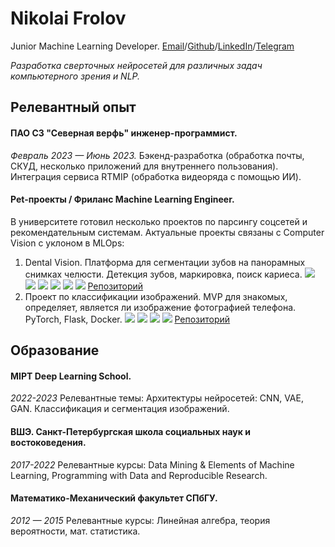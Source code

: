 # Nikolai Frolov
Junior Machine Learning Developer. 
[Email](cabaljer@gmail.com)/[Github](https://github.com/Votun)/[LinkedIn](https://www.linkedin.com/)/[Telegram](https://t.me/cabaljer)

*Разработка сверточных нейросетей для различных задач компьютерного зрения и NLP.* 

## Релевантный опыт
#### ПАО СЗ "Северная верфь" инженер-программист.
*Февраль 2023 — Июнь 2023.*
Бэкенд-разработка (обработка почты, СКУД, несколько приложений для внутреннего пользования). Интеграция сервиса RTMIP (обработка видеоряда с помощью ИИ). 
#### Pet-проекты / Фриланс Machine Learning Engineer. 
В университете готовил несколько проектов по парсингу соцсетей и рекомендательным системам. Актуальные проекты связаны с Computer Vision c уклоном в MLOps: 

1. Dental Vision. Платформа для сегментации зубов на панорамных снимках челюсти. Детекция зубов, маркировка, поиск кариеса. 
![](https://img.shields.io/badge/Python-3.10-black?style=for-the-badge&logo=python) 
![](https://img.shields.io/badge/PyTorch-2.0.1-black?style=for-the-badge&logo=pytorch)
![](https://img.shields.io/badge/MLflow-2.4.1-black?style=for-the-badge&logo=mlflow)
![](https://img.shields.io/badge/Docker-23.0.3-black?style=for-the-badge&logo=docker)
![](https://img.shields.io/badge/ultralytics-8.0.119-black?style=for-the-badge&logo=ultralytics)
![](https://img.shields.io/badge/dvc-3.0-black?style=for-the-badge&logo=dvc)
[Репозиторий](https://github.com/Votun/tooth_detection)
3. Проект по классификации изображений. MVP для знакомых, определяет, является ли изображение фотографией телефона. 
PyTorch, Flask, Docker.
![](https://img.shields.io/badge/Python-3.10-black?style=for-the-badge&logo=python) 
![](https://img.shields.io/badge/Flask-2.2.5-black?style=for-the-badge&logo=flask)
![](https://img.shields.io/badge/Docker-23.0.3-black?style=for-the-badge&logo=docker)
![](https://img.shields.io/badge/PyTorch-2.0.1-black?style=for-the-badge&logo=pytorch)
[Репозиторий](https://github.com/Votun/phone-classifier-v2)

## Образование
#### MIPT Deep Learning School.
*2022-2023*
Релевантные темы: Архитектуры нейросетей: CNN, VAE, GAN. Классификация и сегментация изображений.

#### ВШЭ. Санкт-Петербургская школа социальных наук и востоковедения.
*2017-2022*
Релевантные курсы: Data Mining & Elements of Machine Learning, Programming with Data and Reproducible Research.

#### Математико-Механический факультет СПбГУ.
*2012 — 2015*
Релевантные курсы: Линейная алгебра, теория вероятности, мат. статистика.

